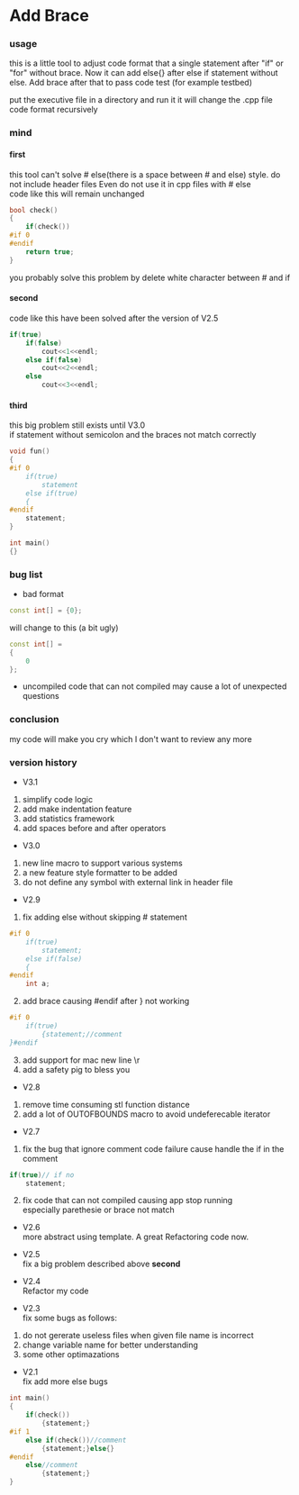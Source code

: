 # Add Brace

### usage
this is a little tool to adjust code format that a single statement after "if" or "for" without brace.
Now it can add else{} after else if statement without else.
Add brace after that to pass code test (for example testbed)

put the executive file in a directory and run it
it will change the .cpp file code format recursively


### mind
#### first
this tool can't solve # else(there is a space between # and else) style.
do not include header files
Even do not use it in cpp files with # else   
code like this will remain unchanged
```C++
bool check()
{
    if(check())
#if 0
#endif
    return true;
}
```
you probably solve this problem by delete white character between # and if

#### second
code like this have been solved after the version of V2.5
```C++
if(true)
    if(false)
        cout<<1<<endl;
    else if(false)
        cout<<2<<endl;
    else
        cout<<3<<endl;
```

#### third
this big problem still exists until V3.0   
if statement without semicolon and the braces not match correctly   
```C++
void fun()
{
#if 0
    if(true)
        statement
    else if(true)
    {
#endif
    statement;
}

int main()
{}
```
### bug list
* bad format
```C++
const int[] = {0};
```
will change to this (a bit ugly)
```C++
const int[] =
{
    0
};
```
* uncompiled
code that can not compiled may cause a lot of unexpected questions

### conclusion
my code will make you cry which I don't want to review any more

### version history
* V3.1
1. simplify code logic
2. add make indentation feature
3. add statistics framework
4. add spaces before and after operators

* V3.0
1. new line macro to support various systems
2. a new feature style formatter to be added 
3. do not define any symbol with external link in header file

* V2.9
1. fix adding else without skipping # statement 
```C++
#if 0
    if(true)
        statement;
    else if(false)
    {
#endif
    int a;
```
2. add brace causing #endif after } not working 
```C++
#if 0
    if(true)
        {statement;//comment
}#endif
```
3. add support for mac new line \r
4. add a safety pig to bless you

* V2.8
1. remove time consuming stl function distance
2. add a lot of OUTOFBOUNDS macro to avoid undeferecable iterator 

* V2.7
1. fix the bug that ignore comment code failure cause handle the if in the comment
```C++
if(true)// if no
    statement;
```
2. fix code that can not compiled causing app stop running   
especially parethesie or brace not match

* V2.6   
more abstract using template. A great Refactoring code now.

* V2.5   
fix a big problem described above **second**

* V2.4   
Refactor my code

* V2.3   
fix some bugs as follows:
1. do not gererate useless files when given file name is incorrect
2. change variable name for better understanding
3. some other optimazations

* V2.1   
fix add more else bugs
```C++
int main()
{
    if(check())
        {statement;}
#if 1
    else if(check())//comment
        {statement;}else{}
#endif
    else//comment
        {statement;}
}
```
